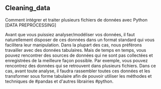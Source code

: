 ## Cleaning_data
Comment intégrer et traiter plusieurs fichiers de données avec Python [DATA PREPROCESSING]


Avant que vous puissiez analyser/modéliser vos données, il faut naturellement disposer de ces données dans un format standard qui vous facilitera leur manipulation. Dans la plupart des cas, nous préférons travailler avec des données tabulaires. Mais de temps en temps, vous pouvez rencontrer des sources de données qui ne sont pas collectées et enregistrées de la meilleure façon possible. Par exemple, vous pouvez rencontrez des données qui se retrouvent dans plusieurs fichiers. Dans ce cas, avant toute analyse, il faudra rassembler toutes ces données et les transformer sous forme tabulaire afin de pouvoir utiliser les méthodes et techniques de #pandas et d'autres librairies #python.
